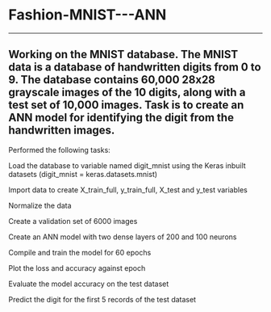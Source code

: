 # Fashion-MNIST---ANN
--------------------------------------------------------------------------------------------------------------------
Working on the MNIST database. The MNIST data is a database of handwritten digits from 0 to 9. The database contains 60,000 28x28 grayscale images of the 10 digits, along with a test set of 10,000 images. Task is to create an ANN model for identifying the digit from the handwritten images.
---------------------------------------------------------------------------------------------------------------------
Performed the following tasks:

Load the database to variable named digit_mnist using the Keras inbuilt datasets (digit_mnist = keras.datasets.mnist)

Import data to create X_train_full, y_train_full, X_test and y_test variables

Normalize the data

Create a validation set of 6000 images

Create an ANN model with two dense layers of 200 and 100 neurons

Compile and train the model for 60 epochs

Plot the loss and accuracy against epoch

Evaluate the model accuracy on the test dataset

Predict the digit for the first 5 records of the test dataset
